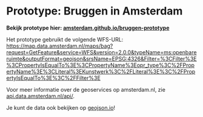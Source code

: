 # Prototype: Bruggen in Amsterdam

__Bekijk prototype hier: [amsterdam.github.io/bruggen-prototype](https://amsterdam.github.io/bruggen-prototype)__

Het prototype gebruikt de volgende WFS-URL: https://map.data.amsterdam.nl/maps/bag?request=GetFeature&service=WFS&version=2.0.0&typeName=ms:openbareruimte&outputFormat=geojson&srsName=EPSG:4326&Filter=%3CFilter%3E%3CPropertyIsEqualTo%3E%3CPropertyName%3Eopr_type%3C%2FPropertyName%3E%3CLiteral%3EKunstwerk%3C%2FLiteral%3E%3C%2FPropertyIsEqualTo%3E%3C%2FFilter%3E

Voor meer informatie over de geoservices op amsterdam.nl, zie [api.data.amsterdam.nl/api/](https://api.data.amsterdam.nl/api/).

Je kunt de data ook bekijken op  [geojson.io](http://geojson.io/#data=data:text/x-url,https%3A%2F%2Fmap.data.amsterdam.nl%2Fmaps%2Fbag%3Frequest%3DGetFeature%26service%3DWFS%26version%3D2.0.0%26typeName%3Dms%3Aopenbareruimte%26outputFormat%3Dgeojson%26srsName%3DEPSG%3A4326%26Filter%3D%253CFilter%253E%253CPropertyIsEqualTo%253E%253CPropertyName%253Eopr_type%253C%252FPropertyName%253E%253CLiteral%253EKunstwerk%253C%252FLiteral%253E%253C%252FPropertyIsEqualTo%253E%253C%252FFilter%253E)!
